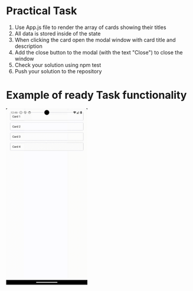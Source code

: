 # Practical Task

1. Use App.js file to render the array of cards showing their titles
2. All data is stored inside of the state
3. When clicking the card open the modal window with card title and description
4. Add the close button to the modal (with the text "Close") to close the window
5. Check your solution using npm test
6. Push your solution to the repository

# Example of ready Task functionality

<img src="./modals-gif.gif" width="220">
